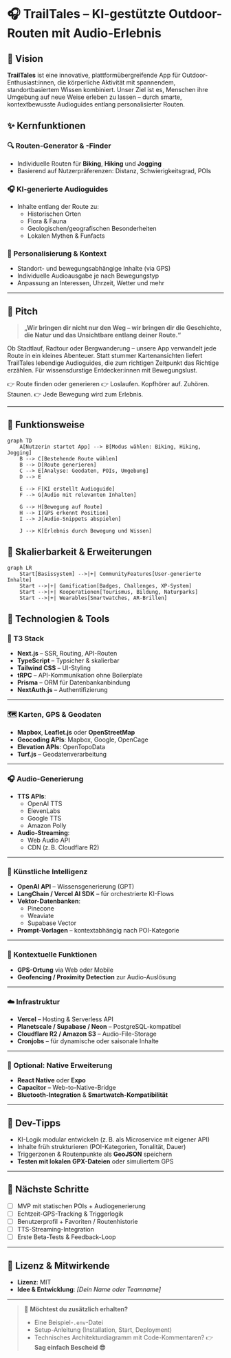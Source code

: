 # 🎧 TrailTales – KI-gestützte Outdoor-Routen mit Audio-Erlebnis

## 🚀 Vision

**TrailTales** ist eine innovative, plattformübergreifende App für Outdoor-Enthusiast:innen, die körperliche Aktivität mit spannendem, standortbasiertem Wissen kombiniert. Unser Ziel ist es, Menschen ihre Umgebung auf neue Weise erleben zu lassen – durch smarte, kontextbewusste Audioguides entlang personalisierter Routen.

## ✨ Kernfunktionen

### 🔍 Routen-Generator & -Finder
- Individuelle Routen für **Biking**, **Hiking** und **Jogging**
- Basierend auf Nutzerpräferenzen: Distanz, Schwierigkeitsgrad, POIs

### 🎧 KI-generierte Audioguides
- Inhalte entlang der Route zu:
  - Historischen Orten
  - Flora & Fauna
  - Geologischen/geografischen Besonderheiten
  - Lokalen Mythen & Funfacts

### 🧠 Personalisierung & Kontext
- Standort- und bewegungsabhängige Inhalte (via GPS)
- Individuelle Audioausgabe je nach Bewegungstyp
- Anpassung an Interessen, Uhrzeit, Wetter und mehr

---

## 🎤 Pitch

> **„Wir bringen dir nicht nur den Weg – wir bringen dir die Geschichte, die Natur und das Unsichtbare entlang deiner Route.“**

Ob Stadtlauf, Radtour oder Bergwanderung – unsere App verwandelt jede Route in ein kleines Abenteuer. Statt stummer Kartenansichten liefert TrailTales lebendige Audioguides, die zum richtigen Zeitpunkt das Richtige erzählen. Für wissensdurstige Entdecker:innen mit Bewegungslust.

👉 Route finden oder generieren
👉 Loslaufen. Kopfhörer auf. Zuhören. Staunen.
👉 Jede Bewegung wird zum Erlebnis.

---

## 🔁 Funktionsweise

```mermaid
graph TD
    A[Nutzerin startet App] --> B[Modus wählen: Biking, Hiking, Jogging]
    B --> C[Bestehende Route wählen]
    B --> D[Route generieren]
    C --> E[Analyse: Geodaten, POIs, Umgebung]
    D --> E

    E --> F[KI erstellt Audioguide]
    F --> G[Audio mit relevanten Inhalten]

    G --> H[Bewegung auf Route]
    H --> I[GPS erkennt Position]
    I --> J[Audio-Snippets abspielen]

    J --> K[Erlebnis durch Bewegung und Wissen]
```


## 🧱 Skalierbarkeit & Erweiterungen

```mermaid
graph LR
    Start[Basissystem] -->|+| CommunityFeatures[User-generierte Inhalte]
    Start -->|+| Gamification[Badges, Challenges, XP-System]
    Start -->|+| Kooperationen[Tourismus, Bildung, Naturparks]
    Start -->|+| Wearables[Smartwatches, AR-Brillen]
```

## 🧰 Technologien & Tools

### 🔧 T3 Stack
- **Next.js** – SSR, Routing, API-Routen
- **TypeScript** – Typsicher & skalierbar
- **Tailwind CSS** – UI-Styling
- **tRPC** – API-Kommunikation ohne Boilerplate
- **Prisma** – ORM für Datenbankanbindung
- **NextAuth.js** – Authentifizierung

---

### 🗺️ Karten, GPS & Geodaten
- **Mapbox**, **Leaflet.js** oder **OpenStreetMap**
- **Geocoding APIs**: Mapbox, Google, OpenCage
- **Elevation APIs**: OpenTopoData
- **Turf.js** – Geodatenverarbeitung

---

### 🎧 Audio-Generierung
- **TTS APIs**:
  - OpenAI TTS
  - ElevenLabs
  - Google TTS
  - Amazon Polly
- **Audio-Streaming**:
  - Web Audio API
  - CDN (z. B. Cloudflare R2)

---

### 🤖 Künstliche Intelligenz
- **OpenAI API** – Wissensgenerierung (GPT)
- **LangChain / Vercel AI SDK** – für orchestrierte KI-Flows
- **Vektor-Datenbanken**:
  - Pinecone
  - Weaviate
  - Supabase Vector
- **Prompt-Vorlagen** – kontextabhängig nach POI-Kategorie

---

### 📍 Kontextuelle Funktionen
- **GPS-Ortung** via Web oder Mobile
- **Geofencing / Proximity Detection** zur Audio-Auslösung

---

### ☁️ Infrastruktur
- **Vercel** – Hosting & Serverless API
- **Planetscale / Supabase / Neon** – PostgreSQL-kompatibel
- **Cloudflare R2 / Amazon S3** – Audio-File-Storage
- **Cronjobs** – für dynamische oder saisonale Inhalte

---

### 📱 Optional: Native Erweiterung
- **React Native** oder **Expo**
- **Capacitor** – Web-to-Native-Bridge
- **Bluetooth-Integration** & **Smartwatch-Kompatibilität**

---

## 🧠 Dev-Tipps
- KI-Logik modular entwickeln (z. B. als Microservice mit eigener API)
- Inhalte früh strukturieren (POI-Kategorien, Tonalität, Dauer)
- Triggerzonen & Routenpunkte als **GeoJSON** speichern
- **Testen mit lokalen GPX-Dateien** oder simuliertem GPS

---

## 🏁 Nächste Schritte
- [ ] MVP mit statischen POIs + Audiogenerierung
- [ ] Echtzeit-GPS-Tracking & Triggerlogik
- [ ] Benutzerprofil + Favoriten / Routenhistorie
- [ ] TTS-Streaming-Integration
- [ ] Erste Beta-Tests & Feedback-Loop

---

## 📄 Lizenz & Mitwirkende
- **Lizenz**: MIT
- **Idee & Entwicklung**: *[Dein Name oder Teamname]*

---

> 💬 **Möchtest du zusätzlich erhalten?**
> - Eine Beispiel-`.env`-Datei
> - Setup-Anleitung (Installation, Start, Deployment)
> - Technisches Architekturdiagramm mit Code-Kommentaren?
> 👉 **Sag einfach Bescheid 😎**
